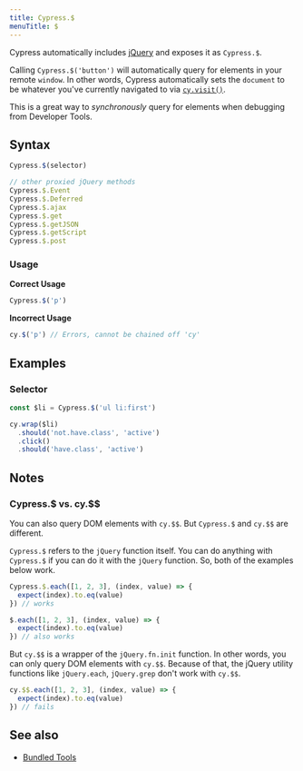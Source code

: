 ```yaml
---
title: Cypress.$
menuTitle: $
---
```


Cypress automatically includes [jQuery](http://jquery.com) and exposes it as `Cypress.$`.

Calling `Cypress.$('button')` will automatically query for elements in your remote `window`. In other words, Cypress automatically sets the `document` to be whatever you've currently navigated to via [`cy.visit()`](/api/commands/visit).

This is a great way to _synchronously_ query for elements when debugging from Developer Tools.

## Syntax

```javascript
Cypress.$(selector)

// other proxied jQuery methods
Cypress.$.Event
Cypress.$.Deferred
Cypress.$.ajax
Cypress.$.get
Cypress.$.getJSON
Cypress.$.getScript
Cypress.$.post
```

### Usage

**<Icon name="check-circle" color="green"></Icon> Correct Usage**

```javascript
Cypress.$('p')
```

**<Icon name="exclamation-triangle" color="red"></Icon> Incorrect Usage**

```javascript
cy.$('p') // Errors, cannot be chained off 'cy'
```

## Examples

### Selector

```javascript
const $li = Cypress.$('ul li:first')

cy.wrap($li)
  .should('not.have.class', 'active')
  .click()
  .should('have.class', 'active')
```

## Notes

### Cypress.$ vs. cy.$$

You can also query DOM elements with `cy.$$`. But `Cypress.$` and `cy.$$` are different.

`Cypress.$` refers to the `jQuery` function itself. You can do anything with `Cypress.$` if you can do it with the `jQuery` function. So, both of the examples below work.

```js
Cypress.$.each([1, 2, 3], (index, value) => {
  expect(index).to.eq(value)
}) // works
```

```js
$.each([1, 2, 3], (index, value) => {
  expect(index).to.eq(value)
}) // also works
```

But `cy.$$` is a wrapper of the `jQuery.fn.init` function. In other words, you can only query DOM elements with `cy.$$`. Because of that, the jQuery utility functions like `jQuery.each`, `jQuery.grep` don't work with `cy.$$`.

```js
cy.$$.each([1, 2, 3], (index, value) => {
  expect(index).to.eq(value)
}) // fails
```

## See also

- [Bundled Tools](/guides/references/bundled-tools)
